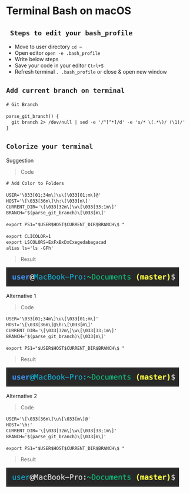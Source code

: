 # Terminal Bash on macOS

## ``` Steps to edit your bash_profile```
* Move to  user directory <code>cd ~</code>
* Open editor <code>open -e .bash_profile</code>
* Write below steps
* Save your code in your editor <code>Ctrl+S</code>
* Refresh terminal <code>. .bash_profile</code> or close & open new window

## ``` Add current branch on terminal ```
```
# Git Branch

parse_git_branch() {
  git branch 2> /dev/null | sed -e '/^[^*]/d' -e 's/* \(.*\)/ (\1)/'
}
```

## ``` Colorize your terminal ```
Suggestion

>Code
```
# Add Color to Folders

USER='\033[01;34m\]\u\[\033[01;m\]@'
HOST='\[\033[36m\]\h:\[\033[m\]'
CURRENT_DIR='\[\033[32m\]\w\[\033[33;1m\]'
BRANCH='$(parse_git_branch)\[\033[m\]'

export PS1="$USER$HOST$CURRENT_DIR$BRANCH\$ "

export CLICOLOR=1
export LSCOLORS=ExFxBxDxCxegedabagacad
alias ls='ls -GFh'
```
>Result

![image info](./assets/suggestion.png)

Alternative 1

>Code
```
USER='\033[01;34m\]\u\[\033[01;m\]'
HOST='\[\033[36m\]@\h:\[\033[m\]'
CURRENT_DIR='\[\033[32m\]\w\[\033[33;1m\]'
BRANCH='$(parse_git_branch)\[\033[m\]'

export PS1="$USER$HOST$CURRENT_DIR$BRANCH\$ "
```
>Result

![image info](./assets/alternative1.png)

Alternative 2

>Code
```
USER='\[\033[36m\]\u\[\033[m\]@'
HOST='\h:'
CURRENT_DIR='\[\033[32m\]\w\[\033[33;1m\]'
BRANCH='$(parse_git_branch)\[\033[m\]'

export PS1="$USER$HOST$CURRENT_DIR$BRANCH\$ "
```
>Result

![image info](./assets/alternative2.png)

